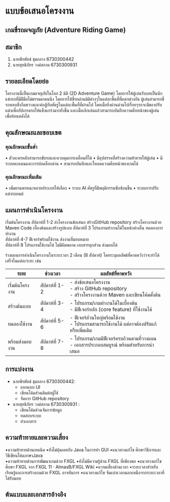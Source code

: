 # แบบข้อเสนอโครงงาน

## เกมขี่รถผจญภัย (Adventure Riding Game)

## สมาชิก

1. นายพีรพัทธ์ ชุมกลาง 6730300442
2. นายสุทธิภัทร วงค์สอาด 6730300931

## รายละเอียดโดยย่อ
 โครงงานนี้เป็นเกมผจญภัยในโลก 2 มิติ (2D Adventure Game) โดยการให้ผู้เล่นรับบทเป็นนักแข่งรถที่มีฝีมือไม่ธรรมดาคนนึง โดยการให้ขี่รถผ่านมิติต่างๆในแต่ละพื้นที่ที่แตกต่างกัน ผู้เล่นสามารถขี่รถหลบสิ่งกีดขวางและต่อสู้กับศัตรูในแต่ละพื้นที่ที่ผ่านไป โดยเมื่อยิ่งผ่านด่านไปเรื่อยๆรถจะมีของปรับแต่งเพื่ออัปเกรดรถให้แข็งแกร่งมากยิ่งขึ้น และเมื่อเลิกเล่นแล้วสามารถบันทึกความคืบหน้าของผู้เล่นเพื่อย้อนหลังได้

## คุณลักษณะและขอบเขต

### คุณลักษณะขั้นต่ำ
•	ตัวละครหลักสามารถขับรถและควบคุมการเคลื่อนที่ได้
•	มีอุปสรรคที่สร้างความท้าทายให้ผู้เล่น
•	มีระบบคะแนนและการปลดล็อกด่าน
•	สามารถบันทึกและโหลดความคืบหน้าของเกมได้

### คุณลักษณะเพิ่มเติม
•	เพิ่มยานพาหนะหลายประเภทให้เลือก
•	ระบบ AI ศัตรูที่มีพฤติกรรมซับซ้อนขึ้น
•	ระบบการปรับแต่งรถยนต์  

## แผนการดำเนินโครงงาน
เริ่มต้นโครงงาน	สัปดาห์ที่ 1-2 ส่งโครงงานข้อเสนอ สร้างGitHub repository สร้างโครงงานด้วย Maven Code เบื้องต้นและสร้างรูปแบบ	
สัปดาห์ที่ 3 โปรแกรมทำงานได้ในหน้าต่างอื่น ทดลองการทำงาน	
สัปดาห์ที่ 4-7 ฟีเจอร์พร้อมใช้งาน ส่งงานที่มอบหมาย	
สัปดาห์ที่ 8 โปรแกรมใช้งานได้ ไม่มีผิดพลาด เอกสารทุกส่วน ส่งมอบได้

ร่างแผนการดำเนินโครงงานในระยะเวลา 2 เดือน (8 สัปดาห์) โดยระบุผลลัพธ์ที่คาดหวังว่าจะทำได้เสร็จในแต่ละระยะ เช่น

| **ระยะ**        | **ช่วงเวลา**   | **ผลลัพธ์ที่คาดหวัง**                                                                            |
| --------------- | -------------- | ------------------------------------------------------------------------------------------------ |
| เริ่มต้นโครงงาน | สัปดาห์ที่ 1-2 | - ส่งข้อเสนอโครงงาน<br>- สร้าง GitHub repository<br>- สร้างโครงงานด้วย Maven และเขียนโค้ดตั้งต้น |
| สร้างต้นแบบ     | สัปดาห์ที่ 3-4 | - โปรแกรม/เกมทำงานได้ในเบื้องต้น<br>- มีฟีเจอร์หลัก (core feature) ที่ใช้งานได้                  |
| ทดลองใช้งาน     | สัปดาห์ที่ 5-6 | - ฟีเจอร์ส่วนใหญ่พร้อมใช้งาน<br>- โปรแกรมสามารถใช้งานได้ แต่อาจต้องปรับแก้หรือเพิ่มเติม          |
| พร้อมส่งมอบงาน  | สัปดาห์ที่ 7-8 | - โปรแกรม/เกมมีฟีเจอร์ครบถ้วนตามที่วางแผน<br>- เอกสารประกอบสมบูรณ์ พร้อมสำหรับการนำเสนอ          |
## การแบ่งงาน
- นายพีรพัทธ์ ชุมกลาง 6730300442:
	- ออกแบบ UI
	- เขียนโค้ดส่วนติดต่อผู้ใช้
	- จัดการ GitHub repository
- นายสุทธิภัทร วงค์สอาด 6730300931	:
	- เขียนโค้ดส่วนจัดการข้อมูล
	- ทดสอบระบบ
	- ทำเอกสาร

## ความท้าทายและความเสี่ยง
•ความท้าทายด้านเทคนิค
    •ยังไม่คุ้นเคยกับ Java ในการทำ GUI
    •แนวทางแก้ไข ศึกษาวิธีการและวิธีเขียนโค้ดภาษาJava  
    •ความท้าทายด้านการพัฒนาเกมด้วย FXGL
    •ยังไม่มีความรู้ด้าน FXGL ที่เพียงพอ
    •แนวทางแก้ไข ศึกษา FXGL จาก FXGL 11 · AlmasB/FXGL Wiki
•ความเสี่ยงด้านเวลา 
    •ระยะเวลาสำหรับเรียนรู้และการสร้างเกมด้วย FXGL อาจทันการ
    •แนวทางแก้ไข จัดแบ่งเวลานอกเหนือจากระยะเวลาที่ได้รับมอบ

## ต้นแบบและเอกสารอ้างอิง

